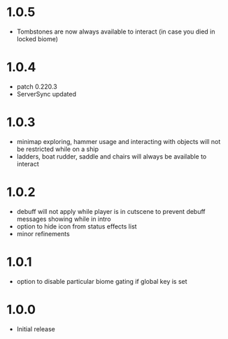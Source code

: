 # 1.0.5
* Tombstones are now always available to interact (in case you died in locked biome)

# 1.0.4
* patch 0.220.3
* ServerSync updated

# 1.0.3
* minimap exploring, hammer usage and interacting with objects will not be restricted while on a ship
* ladders, boat rudder, saddle and chairs will always be available to interact

# 1.0.2
* debuff will not apply while player is in cutscene to prevent debuff messages showing while in intro
* option to hide icon from status effects list
* minor refinements

# 1.0.1
* option to disable particular biome gating if global key is set

# 1.0.0
* Initial release